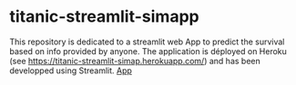 # titanic-streamlit-simapp
This repository is dedicated to a streamlit web App to predict the survival based on info provided by anyone.
The application is déployed on Heroku (see https://titanic-streamlit-simap.herokuapp.com/) and has been developped using Streamlit.
[App](streamlit-simap-1.png)
